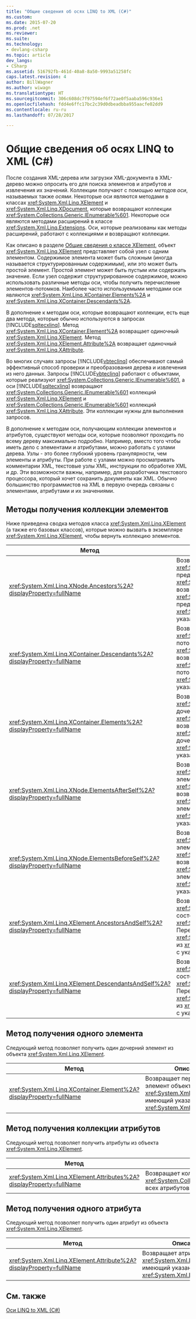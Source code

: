 ```yaml
---
title: "Общие сведения об осях LINQ to XML (C#)"
ms.custom: 
ms.date: 2015-07-20
ms.prod: .net
ms.reviewer: 
ms.suite: 
ms.technology:
- devlang-csharp
ms.topic: article
dev_langs:
- CSharp
ms.assetid: 516792fb-461d-40a8-8a50-9993a51258fc
caps.latest.revision: 4
author: BillWagner
ms.author: wiwagn
ms.translationtype: HT
ms.sourcegitcommit: 306c608dc7f97594ef6f72ae0f5aaba596c936e1
ms.openlocfilehash: fdd4e6ffc17bc2c39d0dbeadbba955aacfe02dd9
ms.contentlocale: ru-ru
ms.lasthandoff: 07/28/2017

---
```

# <a name="linq-to-xml-axes-overview-c"></a>Общие сведения об осях LINQ to XML (C#)
После создания XML-дерева или загрузки XML-документа в XML-дерево можно опросить его для поиска элементов и атрибутов и извлечения их значений. Коллекции получают с помощью *методов оси*, называемых также *осями*. Некоторые оси являются методами в классах <xref:System.Xml.Linq.XElement> и <xref:System.Xml.Linq.XDocument>, которые возвращают коллекции <xref:System.Collections.Generic.IEnumerable%601>. Некоторые оси являются методами расширений в классе <xref:System.Xml.Linq.Extensions>. Оси, которые реализованы как методы расширений, работают с коллекциями и возвращают коллекции.  
  
 Как описано в разделе [Общие сведения о классе XElement](http://msdn.microsoft.com/library/d35180fe-7016-4895-9bfc-ba1e3f7875ec), объект <xref:System.Xml.Linq.XElement> представляет собой узел с одним элементом. Содержимое элемента может быть сложным (иногда называется структурированным содержимым), или это может быть простой элемент. Простой элемент может быть пустым или содержать значение. Если узел содержит структурированное содержимое, можно использовать различные методы оси, чтобы получить перечисление элементов-потомков. Наиболее часто используемыми методами оси являются <xref:System.Xml.Linq.XContainer.Elements%2A> и <xref:System.Xml.Linq.XContainer.Descendants%2A>.  
  
 В дополнение к методам оси, которые возвращают коллекции, есть еще два метода, которые обычно используются в запросах [!INCLUDE[sqltecxlinq](~/includes/sqltecxlinq-md.md)]. Метод <xref:System.Xml.Linq.XContainer.Element%2A> возвращает одиночный <xref:System.Xml.Linq.XElement>. Метод <xref:System.Xml.Linq.XElement.Attribute%2A> возвращает одиночный <xref:System.Xml.Linq.XAttribute>.  
  
 Во многих случаях запросы [!INCLUDE[vbteclinq](~/includes/vbteclinq-md.md)] обеспечивают самый эффективный способ проверки и преобразования дерева и извлечения из него данных. Запросы [!INCLUDE[vbteclinq](~/includes/vbteclinq-md.md)] работают с объектами, которые реализуют <xref:System.Collections.Generic.IEnumerable%601>, а оси [!INCLUDE[sqltecxlinq](~/includes/sqltecxlinq-md.md)] возвращают <xref:System.Collections.Generic.IEnumerable%601> коллекций <xref:System.Xml.Linq.XElement> и <xref:System.Collections.Generic.IEnumerable%601> коллекций <xref:System.Xml.Linq.XAttribute>. Эти коллекции нужны для выполнения запросов.  
  
 В дополнение к методам оси, получающим коллекции элементов и атрибутов, существуют методы оси, которые позволяют проходить по всему дереву максимально подробно. Например, вместо того чтобы иметь дело с элементами и атрибутами, можно работать с узлами дерева. Узлы - это более глубокий уровень гранулярности, чем элементы и атрибуты. При работе с узлами можно просматривать комментарии XML, текстовые узлы XML, инструкции по обработке XML и др. Эти возможности важны, например, для разработчика текстового процессора, который хочет сохранить документы как XML. Обычно большинство программистов на XML в первую очередь связаны с элементами, атрибутами и их значениями.  
  
## <a name="methods-for-retrieving-a-collection-of-elements"></a>Методы получения коллекции элементов  
 Ниже приведена сводка методов класса <xref:System.Xml.Linq.XElement> (а также его базовых классов), которые можно вызвать в экземпляре <xref:System.Xml.Linq.XElement>, чтобы вернуть коллекцию элементов.  
  
|Метод|Описание|  
|------------|-----------------|  
|<xref:System.Xml.Linq.XNode.Ancestors%2A?displayProperty=fullName>|Возвращает коллекцию <xref:System.Collections.Generic.IEnumerable%601> предков экземпляра <xref:System.Xml.Linq.XElement>. Перегрузка возвращает коллекцию <xref:System.Collections.Generic.IEnumerable%601> предков экземпляра <xref:System.Xml.Linq.XElement>, имеющих указанный атрибут <xref:System.Xml.Linq.XName>.|  
|<xref:System.Xml.Linq.XContainer.Descendants%2A?displayProperty=fullName>|Возвращает коллекцию <xref:System.Collections.Generic.IEnumerable%601> потомков экземпляра <xref:System.Xml.Linq.XElement>. Перегрузка возвращает коллекцию <xref:System.Collections.Generic.IEnumerable%601> потомков экземпляра <xref:System.Xml.Linq.XElement>, имеющих указанный атрибут <xref:System.Xml.Linq.XName>.|  
|<xref:System.Xml.Linq.XContainer.Elements%2A?displayProperty=fullName>|Возвращает коллекцию <xref:System.Collections.Generic.IEnumerable%601> дочерних элементов экземпляра <xref:System.Xml.Linq.XElement>. Перегрузка возвращает коллекцию <xref:System.Collections.Generic.IEnumerable%601> дочерних элементов экземпляра <xref:System.Xml.Linq.XElement>, имеющих указанный атрибут <xref:System.Xml.Linq.XName>.|  
|<xref:System.Xml.Linq.XNode.ElementsAfterSelf%2A?displayProperty=fullName>|Возвращает коллекцию <xref:System.Collections.Generic.IEnumerable%601> элементов, идущих после экземпляра <xref:System.Xml.Linq.XElement>. Перегрузка возвращает коллекцию <xref:System.Collections.Generic.IEnumerable%601> элементов, идущих после экземпляра <xref:System.Xml.Linq.XElement>, имеющих указанный атрибут <xref:System.Xml.Linq.XName>.|  
|<xref:System.Xml.Linq.XNode.ElementsBeforeSelf%2A?displayProperty=fullName>|Возвращает коллекцию <xref:System.Collections.Generic.IEnumerable%601> элементов, идущих перед экземпляром <xref:System.Xml.Linq.XElement>. Перегрузка возвращает коллекцию <xref:System.Collections.Generic.IEnumerable%601> элементов, идущих перед экземпляром <xref:System.Xml.Linq.XElement>, имеющих указанный атрибут <xref:System.Xml.Linq.XName>.|  
|<xref:System.Xml.Linq.XElement.AncestorsAndSelf%2A?displayProperty=fullName>|Возвращает коллекцию <xref:System.Collections.Generic.IEnumerable%601>, состоящую из самого экземпляра <xref:System.Xml.Linq.XElement> и его предков. Перегрузка возвращает <xref:System.Collections.Generic.IEnumerable%601> из <xref:System.Xml.Linq.XElement> для элементов с указанным <xref:System.Xml.Linq.XName>.|  
|<xref:System.Xml.Linq.XElement.DescendantsAndSelf%2A?displayProperty=fullName>|Возвращает коллекцию <xref:System.Collections.Generic.IEnumerable%601>, состоящую из самого экземпляра <xref:System.Xml.Linq.XElement> и его потомков. Перегрузка возвращает <xref:System.Collections.Generic.IEnumerable%601> из <xref:System.Xml.Linq.XElement> для элементов с указанным <xref:System.Xml.Linq.XName>.|  
  
## <a name="method-for-retrieving-a-single-element"></a>Метод получения одного элемента  
 Следующий метод позволяет получить один дочерний элемент из объекта <xref:System.Xml.Linq.XElement>.  
  
|Метод|Описание|  
|------------|-----------------|  
|<xref:System.Xml.Linq.XContainer.Element%2A?displayProperty=fullName>|Возвращает первый дочерний элемент объекта <xref:System.Xml.Linq.XElement>, имеющий указанный атрибут <xref:System.Xml.Linq.XName>.|  
  
## <a name="method-for-retrieving-a-collection-of-attributes"></a>Метод получения коллекции атрибутов  
 Следующий метод позволяет получить атрибуты из объекта <xref:System.Xml.Linq.XElement>.  
  
|Метод|Описание|  
|------------|-----------------|  
|<xref:System.Xml.Linq.XElement.Attributes%2A?displayProperty=fullName>|Возвращает коллекцию <xref:System.Collections.Generic.IEnumerable%601> всех атрибутов <xref:System.Xml.Linq.XAttribute>.|  
  
## <a name="method-for-retrieving-a-single-attribute"></a>Метод получения одного атрибута  
 Следующий метод позволяет получить один атрибут из объекта <xref:System.Xml.Linq.XElement>.  
  
|Метод|Описание|  
|------------|-----------------|  
|<xref:System.Xml.Linq.XElement.Attribute%2A?displayProperty=fullName>|Возвращает атрибут <xref:System.Xml.Linq.XAttribute>, имеющий указанный атрибут <xref:System.Xml.Linq.XName>.|  
  
## <a name="see-also"></a>См. также  
 [Оси LINQ to XML (C#)](../../../../csharp/programming-guide/concepts/linq/linq-to-xml-axes.md)

